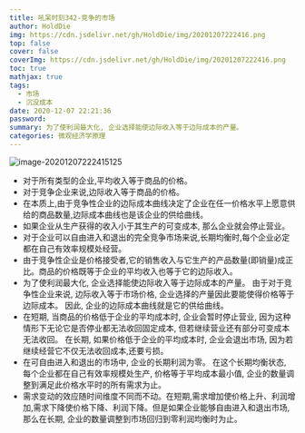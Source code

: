 ```yaml
---
title: 吼呆时刻342-竞争的市场
author: HoldDie
img: https://cdn.jsdelivr.net/gh/HoldDie/img/20201207222416.png
top: false
cover: false
coverImg: https://cdn.jsdelivr.net/gh/HoldDie/img/20201207222416.png
toc: true
mathjax: true
tags:
  - 市场
  - 沉没成本
date: 2020-12-07 22:21:36
password:
summary: 为了使利润最大化, 企业选择能使边际收入等于边际成本的产量。
categories: 微观经济学原理
---
```


![image-20201207222415125](https://cdn.jsdelivr.net/gh/HoldDie/img/20201207222416.png)

- 对于所有类型的企业,平均收入等于商品的价格。
- 对于竞争企业来说,边际收入等于商品的价格。
- 在本质上,由于竞争性企业的边际成本曲线决定了企业在任一价格水平上愿意供给的商品数量,边际成本曲线也是该企业的供给曲线。
- 如果企业从生产获得的收入小于其生产的可变成本, 那么企业就会停止营业。
- 对于企业可以自由进入和退出的完全竞争市场来说,长期均衡时,每个企业必定都在自己有效率规模处经营。
- 由于竞争性企业是价格接受者,它的销售收入与它生产的产品数量(即销量)成正比。商品的价格既等于企业的平均收入也等于它的边际收入。
- 为了使利润最大化, 企业选择能使边际收入等于边际成本的产量。 由于对于竞争性企业来说, 边际收入等于市场价格, 企业选择的产量因此要能使得价格等于边际成本。 因此, 企业的边际成本曲线就是它的供给曲线。
- 在短期, 当商品的价格低于企业的平均成本时, 企业会暂时停止营业, 因为这种情形下无论它是否停业都无法收回固定成本, 但若继续营业还有部分可变成本无法收回。 在长期, 如果价格低于企业的平均成本时, 企业会退出市场, 因为若继续经营它不仅无法收回成本,还要亏损。
- 在可自由进入和退出的市场中, 企业的长期利润为零。 在这个长期均衡状态, 每个企业都在自己有效率规模处生产, 价格等于平均成本最小值, 企业的数量调整到满足此价格水平时的所有需求为止。
- 需求变动的效应随时间维度不同而不动。在短期,需求增加使价格上升、利润增加,需求下降使价格下降、利润下降。但是如果企业能够自由进入和退出市场,那么在长期, 企业的数量调整到市场回归到零利润均衡时为止。